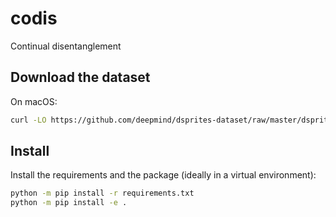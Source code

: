 # codis

Continual disentanglement

## Download the dataset

On macOS:

```bash
curl -LO https://github.com/deepmind/dsprites-dataset/raw/master/dsprites_ndarray_co1sh3sc6or40x32y32_64x64.npz --output_dir codis/data
```

## Install

Install the requirements and the package (ideally in a virtual environment):

```bash
python -m pip install -r requirements.txt
python -m pip install -e .
```
